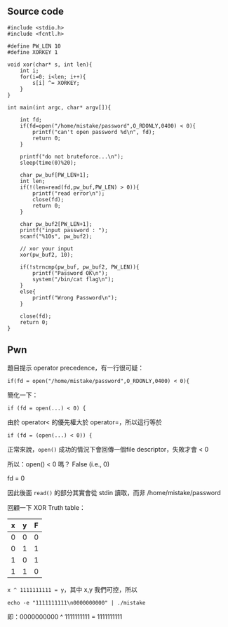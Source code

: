 ## Source code
```
#include <stdio.h>
#include <fcntl.h>

#define PW_LEN 10
#define XORKEY 1

void xor(char* s, int len){
	int i;
	for(i=0; i<len; i++){
		s[i] ^= XORKEY;
	}
}

int main(int argc, char* argv[]){
	
	int fd;
	if(fd=open("/home/mistake/password",O_RDONLY,0400) < 0){
		printf("can't open password %d\n", fd);
		return 0;
	}

	printf("do not bruteforce...\n");
	sleep(time(0)%20);

	char pw_buf[PW_LEN+1];
	int len;
	if(!(len=read(fd,pw_buf,PW_LEN) > 0)){
		printf("read error\n");
		close(fd);
		return 0;		
	}

	char pw_buf2[PW_LEN+1];
	printf("input password : ");
	scanf("%10s", pw_buf2);

	// xor your input
	xor(pw_buf2, 10);

	if(!strncmp(pw_buf, pw_buf2, PW_LEN)){
		printf("Password OK\n");
		system("/bin/cat flag\n");
	}
	else{
		printf("Wrong Password\n");
	}

	close(fd);
	return 0;
}
```

## Pwn
題目提示 operator precedence，有一行很可疑：
```
if(fd = open("/home/mistake/password",O_RDONLY,0400) < 0){
```

簡化一下：
```
if (fd = open(...) < 0) {
```

由於 operator< 的優先權大於 operator=，所以這行等於
```
if (fd = (open(...) < 0)) {
```

正常來說，`open()` 成功的情況下會回傳一個file descriptor，失敗才會 < 0

所以：open() < 0 嗎？ False (i.e., 0)

fd = 0

因此後面 `read()` 的部分其實會從 stdin 讀取，而非 /home/mistake/password

回顧一下 XOR Truth table：

| x | y | F |
|---|---|---|
| 0 | 0 | 0 |
| 0 | 1 | 1 |
| 1 | 0 | 1 |
| 1 | 1 | 0 |


`x ^ 1111111111 = y`，其中 x,y 我們可控，所以

```
echo -e "1111111111\n0000000000" | ./mistake
```

即：0000000000 ^ 1111111111 = 1111111111
